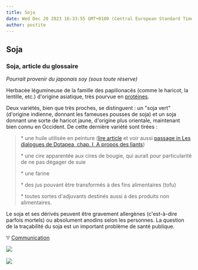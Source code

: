 ```yaml
---
title: Soja
date: Wed Dec 20 2023 16:33:55 GMT+0100 (Central European Standard Time)
author: postite
---
```


## Soja
### Soja, article du glossaire
 _Pourrait provenir du japonais soy (sous toute réserve)_

Herbacée légumineuse de la famille des papilionacés (comme le haricot, la lentille, etc.) d'origine asiatique, très pourvue en [protéines](proteine.html).

Deux variétés, bien que très proches, se distinguent : un "soja vert" (d'origine indienne, donnant les fameuses pousses de soja) et un soja donnant une sorte de haricot jaune, d'origine plus orientale, maintenant bien connu en Occident. De cette dernière variété sont tirées :

> \* une huile utilisée en peinture ([lire article](autreshuiles.html#lhuiledesoja) et voir aussi [passage in Les dialogues de Dotapea, chap. I, A propos des liants](chap01liants.html#lecithine))
> 
> \* une cire apparentée aux cires de bougie, qui aurait pour particularité de ne pas dégager de suie
> 
> \* une farine
> 
> \* des jus pouvant être transformés à des fins alimentaires (tofu)
> 
> \* toutes sortes d'adjuvants destinés aussi à des produits non alimentaires.

Le soja et ses dérivés peuvent être gravement allergènes (c'est-à-dire parfois mortels) ou absolument anodins selon les personnes. La question de la traçabilité du soja est un important problème de santé publique.



![](images/flechebas.gif) [Communication](http://www.artrealite.com/annonceurs.htm) 

[![](https://cbonvin.fr/sites/regie.artrealite.com/visuels/campagne1.png)](index-2.html#20131014)

![](https://cbonvin.fr/sites/regie.artrealite.com/visuels/campagne2.png)